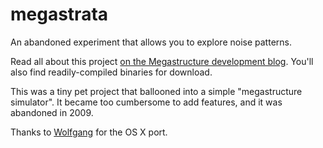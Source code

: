 megastrata
==========

An abandoned experiment that allows you to explore noise patterns.

Read all about this project [on the Megastructure development blog](http://blog.megastructure.org/noiseviewer-information-and-downloads/). You'll also find readily-compiled binaries for download.

This was a tiny pet project that ballooned into a simple "megastructure simulator". It became too cumbersome to add features, and it was abandoned in 2009.

Thanks to [Wolfgang](https://twitter.com/wolfgaggle) for the OS X port.